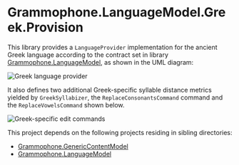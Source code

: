 # Grammophone.LanguageModel.Greek.Provision
This library provides a `LanguageProvider` implementation for the ancient Greek language according to the contract set in library [Grammophone.LanguageModel](https://github.com/grammophone/Grammophone.LanguageModel), as shown in the UML diagram:

![Greek language provider](http://s22.postimg.org/x3q7iyeap/Greek_language_provider.png)

It also defines two additional Greek-specific syllable distance metrics yielded by `GreekSyllabizer`, the `ReplaceConsonantsCommand` command and the `ReplaceVowelsCommand` shown below.

![Greek-specific edit commands](http://s10.postimg.org/8fnrnty7t/Specific_Greek_edit_commands.png)

This project depends on the following projects residing in sibling directories:
* [Grammophone.GenericContentModel](https://github.com/grammophone/Grammophone.GenericContentModel)
* [Grammophone.LanguageModel](https://github.com/grammophone/Grammophone.LanguageModel)
